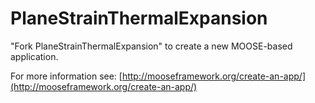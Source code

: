 PlaneStrainThermalExpansion
=====

"Fork PlaneStrainThermalExpansion" to create a new MOOSE-based application.

For more information see: [http://mooseframework.org/create-an-app/](http://mooseframework.org/create-an-app/)
